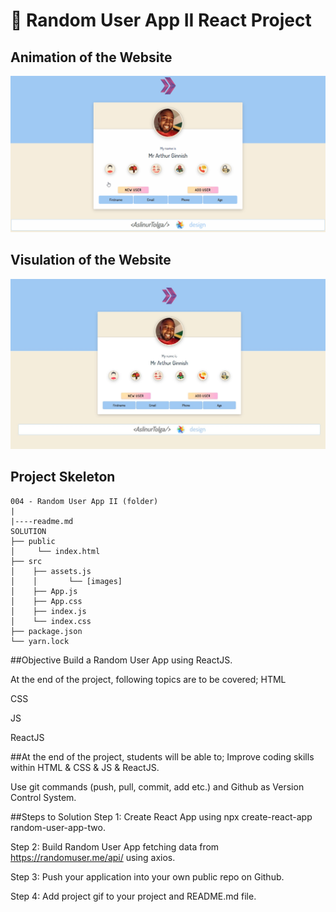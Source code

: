 # 🚀 Random User App II React Project

## Animation of the Website

![image](./randomuser2.gif)

## Visulation of the Website

![image](./user2.jpg)

## Project Skeleton

```
004 - Random User App II (folder)
|
|----readme.md         
SOLUTION
├── public
│     └── index.html
├── src
│    ├── assets.js
│    │       └── [images]
│    ├── App.js
│    ├── App.css
│    ├── index.js
│    └── index.css
├── package.json
└── yarn.lock
```

##Objective
Build a Random User App using ReactJS.

At the end of the project, following topics are to be covered;
HTML

CSS

JS

ReactJS

##At the end of the project, students will be able to;
Improve coding skills within HTML & CSS & JS & ReactJS.

Use git commands (push, pull, commit, add etc.) and Github as Version Control System.

##Steps to Solution
Step 1: Create React App using npx create-react-app random-user-app-two.

Step 2: Build Random User App fetching data from https://randomuser.me/api/ using axios.

Step 3: Push your application into your own public repo on Github.

Step 4: Add project gif to your project and README.md file.
